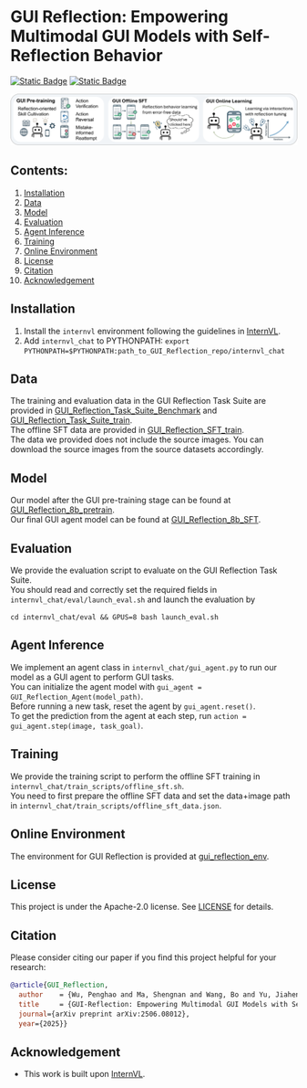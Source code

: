 # GUI Reflection: Empowering Multimodal GUI Models with Self-Reflection Behavior

[![Static Badge](https://img.shields.io/badge/GUI_Reflection-paper-red)](https://arxiv.org/abs/2506.08012)
[![Static Badge](https://img.shields.io/badge/GUI_Reflection-project_page-green)](https://penghao-wu.github.io/GUI_Reflection/)

![pipeline](assets/pipeline.png)

## Contents:
1. [Installation](#install)
2. [Data](#data)
3. [Model](#model)
4. [Evaluation](#evaluation)
5. [Agent Inference](#inference)
6. [Training](#training)
7. [Online Environment](#env)
8. [License](#license)
9. [Citation](#citation)
10. [Acknowledgement](#acknowledgement)

## Installation <a name="install"></a>

1. Install the `internvl` environment following the guidelines in [InternVL](https://github.com/OpenGVLab/InternVL?tab=readme-ov-file#quick-start-with-huggingface).  
2. Add `internvl_chat` to PYTHONPATH: `export PYTHONPATH=$PYTHONPATH:path_to_GUI_Reflection_repo/internvl_chat`

## Data <a name="data"></a>

The training and evaluation data in the GUI Reflection Task Suite are provided in [
GUI_Reflection_Task_Suite_Benchmark](https://huggingface.co/datasets/craigwu/GUI_Reflection_Task_Suite_Benchmark) and [
GUI_Reflection_Task_Suite_train](https://huggingface.co/datasets/craigwu/GUI_Reflection_Task_Suite_train).  
The offline SFT data are provided in [GUI_Reflection_SFT_train](https://huggingface.co/datasets/craigwu/GUI_Reflection_SFT_train).  
The data we provided does not include the source images. You can download the source images from the source datasets accordingly.

## Model <a name="model"></a>
Our model after the GUI pre-training stage can be found at [GUI_Reflection_8b_pretrain](https://huggingface.co/craigwu/GUI_Reflection_8b_pretrain).  
Our final GUI agent model can be found at [GUI_Reflection_8b_SFT](https://huggingface.co/craigwu/GUI_Reflection_8b_SFT).

## Evaluation <a name="evaluation"></a>
We provide the evaluation script to evaluate on the GUI Reflection Task Suite.  
You should read and correctly set the required fields in `internvl_chat/eval/launch_eval.sh` and launch the evaluation by
```
cd internvl_chat/eval && GPUS=8 bash launch_eval.sh
```

## Agent Inference <a name="inference"></a>
We implement an agent class in `internvl_chat/gui_agent.py` to run our model as a GUI agent to perform GUI tasks.  
You can initialize the agent model with `gui_agent = GUI_Reflection_Agent(model_path)`.   
Before running a new task, reset the agent by `gui_agent.reset()`.  
To get the prediction from the agent at each step, run `action = gui_agent.step(image, task_goal)`.  

## Training <a name="training"></a>
We provide the training script to perform the offline SFT training in `internvl_chat/train_scripts/offline_sft.sh`.   
You need to first prepare the offline SFT data and set the data+image path in `internvl_chat/train_scripts/offline_sft_data.json`.  

## Online Environment <a name="env"></a>
The environment for GUI Reflection is provided at [gui_reflection_env](https://github.com/penghao-wu/gui_reflection_env).

## License <a name="license"></a>

This project is under the Apache-2.0 license. See [LICENSE](LICENSE) for details.

## Citation <a name="citation"></a>
Please consider citing our paper if you find this project helpful for your research:

```bibtex
@article{GUI_Reflection,
  author    = {Wu, Penghao and Ma, Shengnan and Wang, Bo and Yu, Jiaheng and Lu, Lewei and Liu, Ziwei},
  title     = {GUI-Reflection: Empowering Multimodal GUI Models with Self-Reflection Behavior},
  journal={arXiv preprint arXiv:2506.08012},
  year={2025}}
```

## Acknowledgement <a name="acknowledgement"></a>
-  This work is built upon [InternVL](https://github.com/OpenGVLab/InternVL). 


